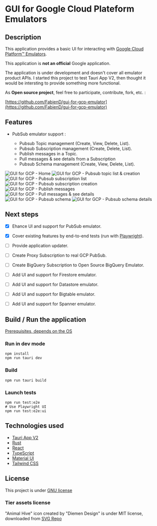 # GUI for Google Cloud Plateform Emulators

## Description

This application provides a basic UI for interacting with [Google Cloud Platform™ Emulators](https://cloud.google.com/sdk/gcloud/reference/beta/emulators).

This application is **not an official** Google application.

The application is under development and doesn't cover all emulator product APIs. I started this project to test Tauri App V2, then thought it would be intersting to provide something more functional.

As **Open source project**, feel free to participate, contribute, fork, etc. :

[https://github.com/FabienD/gui-for-gcp-emulator](https://github.com/FabienD/gui-for-gcp-emulator)

## Features

- PubSub emulator support :

  - Pubsub Topic management (Create, View, Delete, List).
  - Pubsub Subscription management (Create, Delete, List).
  - Publish messages in a Topic.
  - Pull messages & see details from a Subscription
  - Pubsub Schema management (Create, View, Delete, List).

![GUI for GCP - Home](./doc/assets/gcp_gui_home.png)
![GUI for GCP - Pubsub topic list & creation](./doc/assets/gcp_gui_pubsub_topic_create.png)
![GUI for GCP - Pubsub subscription list](./doc/assets/gcp_gui_pubsub_subscription.png)
![GUI for GCP - Pubsub subscription creation](./doc/assets/gcp_gui_pubsub_subscription_create.png)
![GUI for GCP - Publish messages](./doc/assets/gcp_gui_pubsub_topic_publish.png)
![GUI for GCP - Pull messages & see details](./doc/assets/gcp_gui_pubsub_subscription_pull_message.png)
![GUI for GCP - Pubsub schema](./doc/assets/gcp_gui_pubsub_schema_create.png)
![GUI for GCP - Pubsub schema details](./doc/assets/gcp_gui_pubsub_schema_details.png)

## Next steps

- [x] Ehance UI and support for PubSub emulator.
- [x] Cover existing features by end-to-end tests (run with [Playwright](https://playwright.dev/)).
- [ ] Provide application updater.

- [ ] Create Proxy Subscription to real GCP PubSub.
- [ ] Create BigQuery Subscription to Open Source BigQuery Emulator.

- [ ] Add UI and support for Firestore emulator.
- [ ] Add UI and support for Datastore emulator.
- [ ] Add UI and support for Bigtable emulator.
- [ ] Add UI and support for Spanner emulator.

## Build / Run the application

[Prerequisites, depends on the OS](https://v2.tauri.app/fr/start/prerequisites/)

### Run in dev mode

```shell
npm install
npm run tauri dev
```

### Build

```shell
npm run tauri build
```

### Launch tests

```shell
npm run test:e2e
# Use Playwright UI
npm run test:e2e:ui
```

## Technologies used

- [Tauri App V2](https://v2.tauri.app/)
- [Rust](https://www.rust-lang.org/)
- [React](https://react.dev/)
- [TypeScript](https://www.typescriptlang.org/)
- [Material UI](https://material-ui.com/)
- [Tailwind CSS](https://tailwindcss.com/)


## License

This project is under [GNU license](LICENSE)

### Tier assets license

"Animal Hive" icon created by "Diemen Design" is under MIT license, downloaded from [SVG Repo](https://www.svgrepo.com)